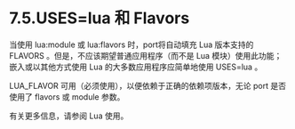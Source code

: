 # 7.5.USES=lua 和 Flavors

当使用 lua:module 或 lua:flavors 时，port将自动填充 Lua 版本支持的 FLAVORS 。但是，不应该期望普通应用程序（而不是 Lua 模块）使用此功能； 嵌入或以其他方式使用 Lua 的大多数应用程序应简单地使用 USES=lua 。

LUA_FLAVOR 可用（必须使用），以便依赖于正确的依赖项版本，无论 port 是否使用了 flavors 或 module 参数。

有关更多信息，请参阅 Lua 使用。
